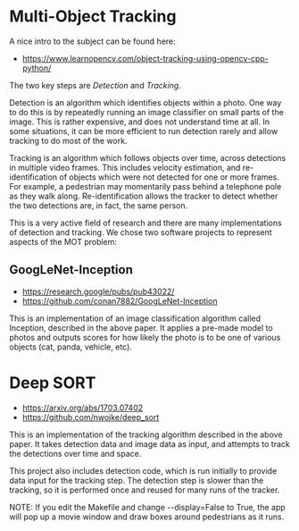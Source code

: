 # Multi-Object Tracking

A nice intro to the subject can be found here:
* https://www.learnopencv.com/object-tracking-using-opencv-cpp-python/

The two key steps are *Detection* and *Tracking*.

Detection is an algorithm which identifies objects within a photo.
One way to do this is by repeatedly running an image classifier on
small parts of the image.  This is rather expensive, and does not
understand time at all.  In some situations, it can be more efficient
to run detection rarely and allow tracking to do most of the work.

Tracking is an algorithm which follows objects over time, across
detections in multiple video frames.  This includes velocity estimation,
and re-identification of objects which were not detected for one or more
frames.  For example, a pedestrian may momentarily pass behind a
telephone pole as they walk along.  Re-identification allows the tracker
to detect whether the two detections are, in fact, the same person.

This is a very active field of research and there are many
implementations of detection and tracking.  We chose two software
projects to represent aspects of the MOT problem:

## GoogLeNet-Inception

* https://research.google/pubs/pub43022/
* https://github.com/conan7882/GoogLeNet-Inception

This is an implementation of an image classification algorithm called
Inception, described in the above paper.  It applies a pre-made model
to photos and outputs scores for how likely the photo is to be one of
various objects (cat, panda, vehicle, etc).

# Deep SORT

* https://arxiv.org/abs/1703.07402
* https://github.com/nwojke/deep_sort

This is an implementation of the tracking algorithm described in the
above paper.  It takes detection data and image data as input, and
attempts to track the detections over time and space.

This project also includes detection code, which is run initially to
provide data input for the tracking step.  The detection step is slower
than the tracking, so it is performed once and reused for many runs of
the tracker.

NOTE: If you edit the Makefile and change --display=False to True,
the app will pop up a movie window and draw boxes around pedestrians
as it runs.
